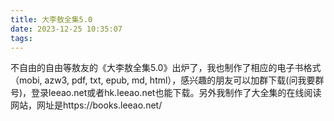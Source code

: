 ```yaml
---
title: 大李敖全集5.0
date: 2023-12-25 10:35:07
tags:
---
```


不自由的自由等敖友的《大李敖全集5.0》出炉了，我也制作了相应的电子书格式（mobi, azw3, pdf, txt, epub, md, html），感兴趣的朋友可以加群下载(问我要群号)，登录leeao.net或者hk.leeao.net也能下载。另外我制作了大全集的在线阅读网站，网址是https://books.leeao.net/